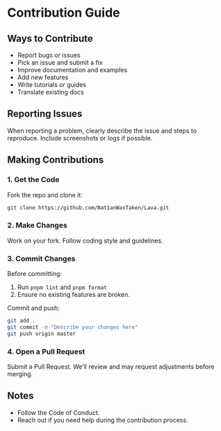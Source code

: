 # Contribution Guide

## Ways to Contribute

- Report bugs or issues
- Pick an issue and submit a fix
- Improve documentation and examples
- Add new features
- Write tutorials or guides
- Translate existing docs

## Reporting Issues

When reporting a problem, clearly describe the issue and steps to reproduce. Include screenshots or logs if possible.

## Making Contributions

### 1. Get the Code

Fork the repo and clone it:

```sh
git clone https://github.com/Nat1anWasTaken/Lava.git
```

### 2. Make Changes

Work on your fork. Follow coding style and guidelines.

### 3. Commit Changes

Before committing:

1. Run `pnpm lint` and `pnpm format`
2. Ensure no existing features are broken.

Commit and push:

```sh
git add .
git commit -m "Describe your changes here"
git push origin master
```

### 4. Open a Pull Request

Submit a Pull Request. We’ll review and may request adjustments before merging.

## Notes

- Follow the Code of Conduct.
- Reach out if you need help during the contribution process.
